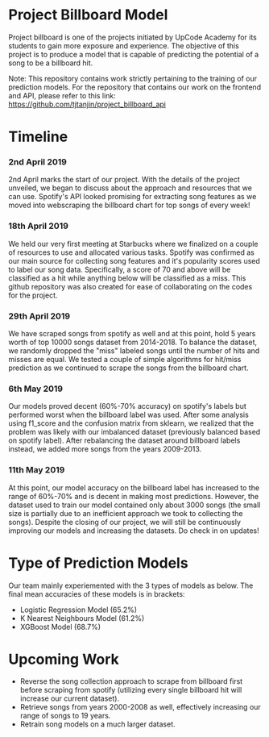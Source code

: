 # Project Billboard Model
Project billboard is one of the projects initiated by UpCode Academy for its students to gain more exposure and experience. The objective of this project is to produce a model that is capable of predicting the potential of a song to be a billboard hit.

Note: This repository contains work strictly pertaining to the training of our prediction models. For the repository that contains our work on the frontend and API, please refer to this link: https://github.com/tjtanjin/project_billboard_api

# Timeline
### 2nd April 2019
2nd April marks the start of our project. With the details of the project unveiled, we began to discuss about the approach and resources that we can use. Spotify's API looked promising for extracting song features as we moved into webscraping the billboard chart for top songs of every week!

### 18th April 2019
We held our very first meeting at Starbucks where we finalized on a couple of resources to use and allocated various tasks. Spotify was confirmed as our main source for collecting song features and it's popularity scores used to label our song data. Specifically, a score of 70 and above will be classified as a hit while anything below will be classified as a miss. This github repository was also created for ease of collaborating on the codes for the project.

### 29th April 2019
We have scraped songs from spotify as well and at this point, hold 5 years worth of top 10000 songs dataset from 2014-2018. To balance the dataset, we randomly dropped the "miss" labeled songs until the number of hits and misses are equal. We tested a couple of simple algorithms for hit/miss prediction as we continued to scrape the songs from the billboard chart.

### 6th May 2019
Our models proved decent (60%-70% accuracy) on spotify's labels but performed worst when the billboard label was used. After some analysis using f1_score and the confusion matrix from sklearn, we realized that the problem was likely with our imbalanced dataset (previously balanced based on spotify label). After rebalancing the dataset around billboard labels instead, we added more songs from the years 2009-2013.

### 11th May 2019
At this point, our model accuracy on the billboard label has increased to the range of 60%-70% and is decent in making most predictions. However, the dataset used to train our model contained only about 3000 songs (the small size is partially due to an inefficient approach we took to collecting the songs). Despite the closing of our project, we will still be continuously improving our models and increasing the datasets. Do check in on updates!

# Type of Prediction Models
Our team mainly experiemented with the 3 types of models as below. The final mean accuracies of these models is in brackets:
- Logistic Regression Model (65.2%)
- K Nearest Neighbours Model (61.2%)
- XGBoost Model (68.7%)

# Upcoming Work
- Reverse the song collection approach to scrape from billboard first before scraping from spotify (utilizing every single billboard hit will increase our current dataset).
- Retrieve songs from years 2000-2008 as well, effectively increasing our range of songs to 19 years.
- Retrain song models on a much larger dataset.